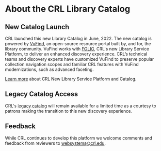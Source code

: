 # About the CRL Library Catalog

## New Catalog Launch

CRL launched this new Library Catalog in June, 2022. The new catalog is powered by [VuFind](https://vufind.org/vufind/), an open-source resource portal built by, and for, the library community. VuFind works with [FOLIO](https://www.folio.org/), CRL's new Library Service Platform, to deliver an enhanced discovery experience. CRL’s technical teams and discovery experts have customized VuFind to preserve popular collection navigation scopes and familiar CRL features with VuFind modernizations, such as advanced faceting.

[Learn more](https://www.crl.edu/news/crl-implements-new-library-service-platform-and-catalog) about CRL New Library Service Platform and Catalog.

## Legacy Catalog Access

CRL's [legacy catalog](http://catalog-old.crl.edu) will remain available for a limited time as a courtesy to patrons making the transition to this new discovery experience.

## Feedback

While CRL continues to develop this platform we welcome comments and feedback from reviewers to [websystems@crl.edu](mailto://websystems@crl.edu).

&nbsp;